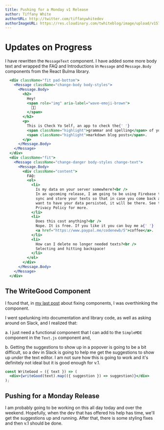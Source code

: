 ```yaml
---
title: Pushing for a Monday v1 Release
author: Tiffany White
authorURL: http://twitter.com/tiffanywhitedev
authorImageURL: https://res.cloudinary.com/twhiteblog/image/upload/v1578436739/twhiteblog-avi.png
---
```


# Updates on Progress

I have rewritten the `MessageText` component. I have added some more body text and wrapped the FAQ and Introductions in `Message` and `Message.Body` components from the React Bulma library.

```jsx
  <div className="fit pad-bottom">
    <Message className="change-body body-styles">
      <Message.Body>
        <h2>
          Hey!
          <span role="img" aria-label="wave-emoji-brown">
            👋🏾
          </span>
        </h2>
        <p>
          This is Check Yo Self, an app to check the{' '}
          <span className="highlight">grammar and spelling</span> of your{' '}
          <span className="highlight">markdown blog posts</span>.
        </p>
      </Message.Body>
    </Message>
  </div>
  <div className="fit">
    <Message className="change-danger body-styles change-text">
      <Message.Body>
        <div className="content">
          FAQ:
          <ol>
            <li>
              Is my data on your server somewhere?<br />
              In an upcoming release, I am going to be using Firebase to
              sync and store your texts so that in case you come back and
              want to have your data persisted, it will be there. See the
              Privacy Policy for more.
            </li>
            <li>
              Does this cost anything?<br />
              Nope. It is free. If you like it you can buy me a{' '}
              <a href="https://www.paypal.me/codenewb/5">coffee</a>.
            </li>
            <li>
              How can I delete no longer needed texts?<br />
              Selecting and hitting backspace!
            </li>
          </ol>
        </div>
      </Message.Body>
    </Message>
  </div>
```

## The WriteGood Component

I found that, in [my last post](https://checkyoself-docs.netlify.com/blog/2018/09/04/fixing-components.html) about fixing components, I was overthinking the component.

I went spelunking into documentation and library code, as well as asking around on Slack, and I realized that:

a. I just need a functional component that I can add to the `SimpleMDE` component in the `Text.js` component and,

b. Getting the suggestions to show up in a popover is going to be a bit difficult, so a dev in Slack is going to help me get the suggestions to show up *under* the text editor. I am not sure how this is going to work and it's definitely not ideal but it is good enough for v.1.

```jsx
const WriteGood = ({ text }) => (
  <div>{writeGood(text).map(({ suggestion }) => suggestion)}</div>
);
```

## Pushing for a Monday Release

I am probably going to be working on this all day today and over the weekend. Hopefully, when the dev that has offered his help has time, we'll get the suggestions up and running. After that, there is some styling fixes and then v.1 should be done.
